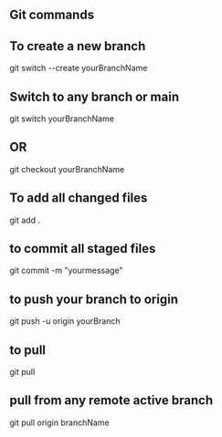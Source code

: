 ## Git commands

## To create a new branch

git switch --create yourBranchName

## Switch to any branch or main

git switch yourBranchName

## OR

git checkout yourBranchName

## To add all changed files

git add .

## to commit all staged files

git commit -m "yourmessage"

## to push your branch to origin

git push -u origin yourBranch

## to pull

git pull

## pull from any remote active branch

git pull origin branchName
